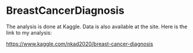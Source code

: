 # BreastCancerDiagnosis
The analysis is done at Kaggle. Data is also available at the site.
Here is the link to my analysis:

https://www.kaggle.com/nkad2020/breast-cancer-diagnosis
